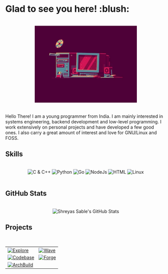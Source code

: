 <h1>Glad to see you here! :blush:</h1>

<br>
<div align = "center">
    <img width = "320" height = "240" alt = "Happy Computer" src = "resources/happy_computer.webp">
</div>
<br>

<p>
Hello There! I am a young programmer from India. I am mainly interested in systems engineering, backend development and low-level programming. I work extensively on personal projects and have developed a few good ones. I also carry a great amount of interest and love for GNU/Linux and FOSS.
</p>

<h2>Skills</h2>

<br>
<div align = "center">
    <img alt = "C & C++" src = "https://img.shields.io/badge/C%20&%20C++-282C34?style=for-the-badge&logo=C&logoColor=98C379&labelColor=282C34">
    <img alt = "Python" src = "https://img.shields.io/badge/Python-282C34?style=for-the-badge&logo=python&logoColor=98C379&labelColor=282C34">
    <img alt = "Go" src = "https://img.shields.io/badge/Go-282C34?style=for-the-badge&logo=go&logoColor=98C379&labelColor=282C34">
    <img alt = "NodeJs" src = "https://img.shields.io/badge/Node-282C34?style=for-the-badge&logo=node.js&logoColor=98C379&labelColor=282C34">
    <img alt = "HTML" src = "https://img.shields.io/badge/HTML-282C34?style=for-the-badge&logo=html5&logoColor=98C379&labelColor=282C34">
    <img alt = "Linux" src = "https://img.shields.io/badge/Linux-282C34?style=for-the-badge&logo=linux&logoColor=98C379&labelColor=282C34">
</div>
<br>

<h2>GitHub Stats</h2>

<br>
<div align = "center">
    <img alt = "Shreyas Sable's GitHub Stats" src = "https://github-readme-stats.vercel.app/api?username=KILLinefficiency&show_icons=true&title_color=98C379&icon_color=C678DD&text_color=ABB2BF&bg_color=282C34">
</div>

<h2>Projects</h2>

<br>
<div align = "center">
    <table>
        <tr>
        <td><a href = "https://www.github.com/KILLinefficiency/Explore" target = "_blank">
            <img alt = "Explore" src = "https://github-readme-stats.vercel.app/api/pin/?username=KILLinefficiency&repo=Explore&show_icons=true&title_color=98C379&icon_color=C678DD&text_color=ABB2BF&bg_color=282C34">
        </a></td>
        <td><a href = "https://www.github.com/KILLinefficiency/Wave" target = "_blank">
            <img alt = "Wave" src = "https://github-readme-stats.vercel.app/api/pin/?username=KILLinefficiency&repo=Wave&show_icons=true&title_color=98C379&icon_color=C678DD&text_color=ABB2BF&bg_color=282C34">
        </a></td>
        </tr>
        <tr>
        <td><a href = "https://www.github.com/KILLinefficiency/Codebase" target = "_blank">
            <img alt = "Codebase" src = "https://github-readme-stats.vercel.app/api/pin/?username=KILLinefficiency&repo=Codebase&show_icons=true&title_color=98C379&icon_color=C678DD&text_color=ABB2BF&bg_color=282C34">
        </a></td>
        <td><a href = "https://www.github.com/KILLinefficiency/Forge" target = "_blank">
            <img alt = "Forge" src = "https://github-readme-stats.vercel.app/api/pin/?username=KILLinefficiency&repo=Forge&show_icons=true&title_color=98C379&icon_color=C678DD&text_color=ABB2BF&bg_color=282C34">
        </a></td>
        </tr>
        <tr>
        <td><a href = "https://www.github.com/KILLinefficiency/ArchBuild" target = "_blank">
            <img alt = "ArchBuild" src = "https://github-readme-stats.vercel.app/api/pin/?username=KILLinefficiency&repo=ArchBuild&show_icons=true&title_color=98C379&icon_color=C678DD&text_color=ABB2BF&bg_color=282C34">
        </a></td>
        </tr>
    </table>
</div>
